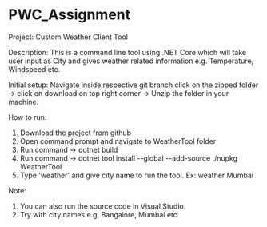 # PWC_Assignment

Project: Custom Weather Client Tool

Description: This is a command line tool using .NET Core which will take user input as City and gives weather related information e.g. Temperature, Windspeed etc.

Initial setup:
Navigate inside respective git branch click on the zipped folder -> click on download on top right corner -> Unzip the folder in your machine.

How to run:
1. Download the project from github
2. Open command prompt and navigate to WeatherTool folder
3. Run command -> dotnet build
4. Run command -> dotnet tool install --global --add-source ./nupkg WeatherTool
5. Type 'weather' and give city name to run the tool. Ex: weather Mumbai

Note:
1. You can also run the source code in Visual Studio.
2. Try with city names e.g. Bangalore, Mumbai etc.
